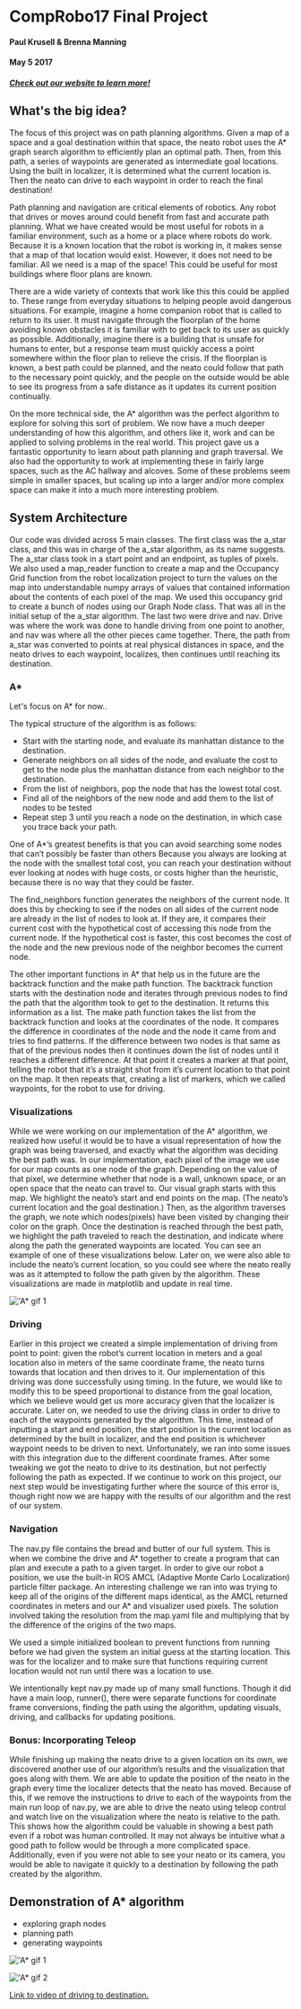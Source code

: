 # CompRobo17 Final Project
#### Paul Krusell & Brenna Manning
#### May 5 2017
##### [Check out our website to learn more!](https://brennamanning.github.io/robot_navigation_2017/)

## What's the big idea?

The focus of this project was on path planning algorithms. Given a map of a space and a goal destination within that space, the neato robot uses the A* graph search algorithm to efficiently plan an optimal path. Then, from this path, a series of waypoints are generated as intermediate goal locations. Using the built in localizer, it is determined what the current location is. Then the neato can drive to each waypoint in order to reach the final destination!

Path planning and navigation are critical elements of robotics. Any robot that drives or moves around could benefit from fast and accurate path planning. What we have created would be most useful for robots in a familiar environment, such as a home or a place where robots do work. Because it is a known location that the robot is working in, it makes sense that a map of that location would exist. However, it does not need to be familiar. All we need is a map of the space! This could be useful for most buildings where floor plans are known.

There are a wide variety of contexts that work like this this could be applied to. These range from everyday situations to helping people avoid dangerous situations. For example, imagine a home companion robot that is called to return to its user. It must navigate through the floorplan of the home avoiding known obstacles it is familiar with to get back to its user as quickly as possible. Additionally, imagine there is a building that is unsafe for humans to enter, but a response team must quickly access a point somewhere within the floor plan to relieve the crisis. If the floorplan is known, a best path could be planned, and the neato could follow that path to the necessary point quickly, and the people on the outside would be able to see its progress from a safe distance as it updates its current position continually.

On the more technical side, the A* algorithm was the perfect algorithm to explore for solving this sort of problem. We now have a much deeper understanding of how this algorithm, and others like it, work and can be applied to solving problems in the real world. This project gave us a fantastic opportunity to learn about path planning and graph traversal. We also had the opportunity to work at implementing these in fairly large spaces, such as the AC hallway and alcoves. Some of these problems seem simple in smaller spaces, but scaling up into a larger and/or more complex space can make it into a much more interesting problem.

## System Architecture

Our code was divided across 5 main classes. The first class was the a_star class, and this was in charge of the a_star algorithm, as its name suggests. The a_star class took in a start point and an endpoint, as tuples of pixels. We also used a map_reader function to create a map and the Occupancy Grid function from the robot localization project to turn the values on the map into understandable numpy arrays of values that contained information about the contents of each pixel of the map. We used this occupancy grid to create a bunch of nodes using our Graph Node class. That was all in the initial setup of the a_star algorithm. The last two were drive and nav. Drive was where the work was done to handle driving from one point to another, and nav was where all the other pieces came together. There, the path from a_star was converted to points at real physical distances in space, and the neato drives to each waypoint, localizes, then continues until reaching its destination.

### A*

Let's focus on A* for now..

The typical structure of the algorithm is as follows:

- Start with the starting node, and evaluate its manhattan distance to the destination.
- Generate neighbors on all sides of the node, and evaluate the cost to get to the node plus the manhattan distance from each neighbor to the destination.
- From the list of neighbors, pop the node that has the lowest total cost.
- Find all of the neighbors of the new node and add them to the list of nodes to be tested
- Repeat step 3 until you reach a node on the destination, in which case you trace back your path.

One of A*’s greatest benefits is that you can avoid searching some nodes that can’t possibly be faster than others Because you always are looking at the node with the smallest total cost, you can reach your destination without ever looking at nodes with huge costs, or costs higher than the heuristic, because there is no way that they could be faster.

The find_neighbors function generates the neighbors of the current node. It does this by checking to see if the nodes on all sides of the current node are already in the list of nodes to look at. If they are, it compares their current cost with the hypothetical cost of accessing this node from the current node. If the hypothetical cost is faster, this cost becomes the cost of the node and the new previous node of the neighbor becomes the current node.

The other important functions in A* that help us in the future are the backtrack function and the make path function. The backtrack function starts with the destination node and iterates through previous nodes to find the path that the algorithm took to get to the destination. It returns this information as a list. The make path function takes the list from the backtrack function and looks at the coordinates of the node. It compares the difference in coordinates of the node and the node it came from and tries to find patterns. If the difference between two nodes is that same as that of the previous nodes then it continues down the list of nodes until it reaches a different difference. At that point it creates a marker at that point, telling the robot that it’s a straight shot from it’s current location to that point on the map. It then repeats that, creating a list of markers, which we called waypoints, for the robot to use for driving.

### Visualizations

While we were working on our implementation of the A* algorithm, we realized how useful it would be to have a visual representation of how the graph was being traversed, and exactly what the algorithm was deciding the best path was. In our implementation, each pixel of the image we use for our map counts as one node of the graph. Depending on the value of that pixel, we determine whether that node is a wall, unknown space, or an open space that the neato can travel to. Our visual graph starts with this map. We highlight the neato’s start and end points on the map. (The neato’s current location and the goal destination.) Then, as the algorithm traverses the graph, we note which nodes(pixels) have been visited by changing their color on the graph. Once the destination is reached through the best path, we highlight the path traveled to reach the destination, and indicate where along the path the generated waypoints are located. You can see an example of one of these visualizations below. Later on, we were also able to include the neato’s current location, so you could see where the neato really was as it attempted to follow the path given by the algorithm. These visualizations are made in matplotlib and update in real time.

!['A* gif 1](https://brennamanning.github.io/robot_navigation_2017/images/screencap.gif)

### Driving

Earlier in this project we created a simple implementation of driving from point to point: given the robot’s current location in meters and a goal location also in meters of the same coordinate frame, the neato turns towards that location and then drives to it. Our implementation of this driving was done successfully using timing. In the future, we would like to modify this to be speed proportional to distance from the goal location, which we believe would get us more accuracy given that the localizer is accurate. Later on, we needed to use the driving class in order to drive to each of the waypoints generated by the algorithm. This time, instead of inputting a start and end position, the start position is the current location as determined by the built in localizer, and the end position is whichever waypoint needs to be driven to next. Unfortunately, we ran into some issues with this integration due to the different coordinate frames. After some tweaking we got the neato to drive to its destination, but not perfectly following the path as expected. If we continue to work on this project, our next step would be investigating further where the source of this error is, though right now we are happy with the results of our algorithm and the rest of our system.

### Navigation

The nav.py file contains the bread and butter of our full system. This is when we combine the drive and A* together to create a program that can plan and execute a path to a given target. In order to give our robot a position, we use the built-in ROS AMCL (Adaptive Monte Carlo Localization) particle filter package. An interesting challenge we ran into was trying to keep all of the origins of the different maps identical, as the AMCL returned coordinates in meters and our A* and visualizer used pixels. The solution involved taking the resolution from the map.yaml file and multiplying that by the difference of the origins of the two maps.

We used a simple initialized boolean to prevent functions from running before we had given the system an initial guess at the starting location. This was for the localizer and to make sure that functions requiring current location would not run until there was a location to use.

We intentionally kept nav.py made up of many small functions. Though it did have a main loop, runner(), there were separate functions for coordinate frame conversions, finding the path using the algorithm, updating visuals, driving, and callbacks for updating positions.

### Bonus: Incorporating Teleop

While finishing up making the neato drive to a given location on its own, we discovered another use of our algorithm’s results and the visualization that goes along with them. We are able to update the position of the neato in the graph every time the localizer detects that the neato has moved. Because of this, if we remove the instructions to drive to each of the waypoints from the main run loop of nav.py, we are able to drive the neato using teleop control and watch live on the visualization where the neato is relative to the path. This shows how the algorithm could be valuable in showing a best path even if a robot was human controlled. It may not always be intuitive what a good path to follow would be through a more complicated space. Additionally, even if you were not able to see your neato or its camera, you would be able to navigate it quickly to a destination by following the path created by the algorithm.

## Demonstration of A* algorithm
- exploring graph nodes
- planning path
- generating waypoints

!['A* gif 1](https://brennamanning.github.io/robot_navigation_2017/images/screencap.gif)


!['A* gif 2](https://brennamanning.github.io/robot_navigation_2017/images/screencap2.gif)


[Link to video of driving to destination.](https://youtu.be/ZMQUwUZ5NB0)
